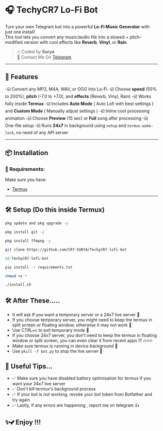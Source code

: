 # 🎧 TechyCR7 Lo-Fi Bot

Turn your own Telegram bot into a powerful **Lo-Fi Music Generator** with just one install!  
This tool lets you convert any music/audio file into a slowed + pitch-modified version with cool effects like **Reverb**, **Vinyl**, or **Rain**.

> 🔥 Coded by **Surya**  
> 🚀 Contact Me On [Telegram](https://t.me/SuryaXCristiano)

---

## 🚀 Features

-☑️ Convert any MP3, M4A, WAV, or OGG into Lo-Fi 
-☑️ Choose **speed** (50% to 200%), **pitch** (-7.0 to +7.0), and **effects** (Reverb, Vinyl, Rain) 
-☑️ Works fully inside **Termux**
-☑️ Includes **Auto Mode** ( Auto Lofi with best settings ) and **Custom Mode** ( Manually adjust settings )
-☑️ Inline cool processing animation 
-☑️ Choose **Preview** (15 sec) or **Full** song after processing
-☑️ One-file setup
-☑️ Runs **24x7** in background using `nohup` and `termux-wake-lock`, no need of any API server 



---

## 📦 Installation

### 🔧 Requirements:
Make sure you have:
- [Termux](https://f-droid.org/en/packages/com.termux/)


---

## 🛠️ Setup (Do this inside Termux)

```bash
pkg update and pkg upgrade -y

pkg install git -y

pkg install ffmpeg -y

git clone https://github.com/CR7-SURYA/TechyCR7-lofi-bot

cd TechyCR7-lofi-bot

pip install -r requirements.txt

chmod +x * 

./install.sh
```
## 🛠️ After These.....

- It will ask If you want a temporary server or a 24x7 live server 🚀
- If you choose temporary server, you might need to keep the termux in split screen or floating window, otherwise it may not work 👊
- Use CTRL+c to exit temporary mode 🤝
- If you choose 24x7 server, you don't need to keep the termux in floating window or split screen, you can even clear it from recent apps !!! 🔥🔥🔥
- Make sure termux is running in device background 👀
- Use `pkill -f bot.py` to stop the live server 🤝

## 🚀 Useful Tips...
- ✅ Make sure you have disabled battery optimisation for termux if you want your 24x7 live server
- ✅ Don't kill termux's background process
- ✅ If your bot is not working, revoke your bot token from Botfather and try again
- ✅ Lastly, if any errors are happening , report me on telegram 👍
## ✨💕 Enjoy !!!

